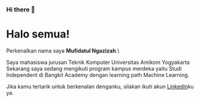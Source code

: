 ### Hi there 👋
# Halo semua! 

Perkenalkan nama saya **Mufidatul Ngazizah**.\

Saya mahasiswa jurusan Teknik Komputer Universitas Amikom Yogyakarta
Sekarang saya sedang mengikuti program kampus merdeka yaitu Studi Independent di Bangkit Academy
dengan learning path Machine Learning.

Jika kamu tertarik untuk berkenalan denganku, silakan ikuti akun [Linkedin](https://www.linkedin.com/in/mufidatul-ngazizah-6b7907224/)ku ya.
